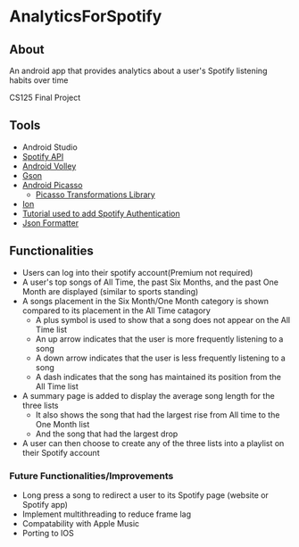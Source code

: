 # AnalyticsForSpotify
## About
An android app that provides analytics about a user's Spotify listening habits over time

CS125 Final Project

## Tools
* Android Studio
* [Spotify API](https://developer.spotify.com/documentation/web-api/reference-beta/)
* [Android Volley](https://developer.android.com/training/volley)
* [Gson](https://github.com/google/gson/blob/master/UserGuide.md#TOC-Serializing-and-Deserializing-Collection-with-Objects-of-Arbitrary-Types)
* [Android Picasso](https://square.github.io/picasso/)
  * [Picasso Transformations Library](https://github.com/wasabeef/picasso-transformations)
* [Ion](https://github.com/koush/ion#get-ion)
* [Tutorial used to add Spotify Authentication](https://towardsdatascience.com/using-the-spotify-api-with-your-android-application-the-essentials-1a3c1bc36b9e)
* [Json Formatter](https://jsonformatter.org/json-pretty-print)

## Functionalities
* Users can log into their spotify account(Premium not required)
* A user's top songs of All Time, the past Six Months, and the past One Month are displayed (similar to sports standing)
* A songs placement in the Six Month/One Month category is shown compared to its placement in the All Time catagory
  * A plus symbol is used to show that a song does not appear on the All Time list
  * An up arrow indicates that the user is more frequently listening to a song
  * A down arrow indicates that the user is less frequently listening to a song
  * A dash indicates that the song has maintained its position from the All Time list
* A summary page is added to display the average song length for the three lists
  * It also shows the song that had the largest rise from All time to the One Month list
  * And the song that had the largest drop
* A user can then choose to create any of the three lists into a playlist on their Spotify account

### Future Functionalities/Improvements
* Long press a song to redirect a user to its Spotify page (website or Spotify app)
* Implement multithreading to reduce frame lag
* Compatability with Apple Music
* Porting to IOS
